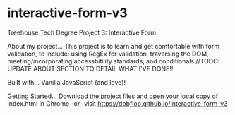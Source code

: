 # interactive-form-v3
Treehouse Tech Degree Project 3: Interactive Form

About my project...
This project is to learn and get comfortable with form validation, to include: using RegEx for validation, traversing the DOM, meeting/incorporating accessbitility standards, and conditionals
//TODO: UPDATE ABOUT SECTION TO DETAIL WHAT I'VE DONE!!

Built with...
Vanilla JavaScript (and love)!

Getting Started...
Download the project files and open your local copy of index.html in Chrome 
-or-
visit https://dobflob.github.io/interactive-form-v3

